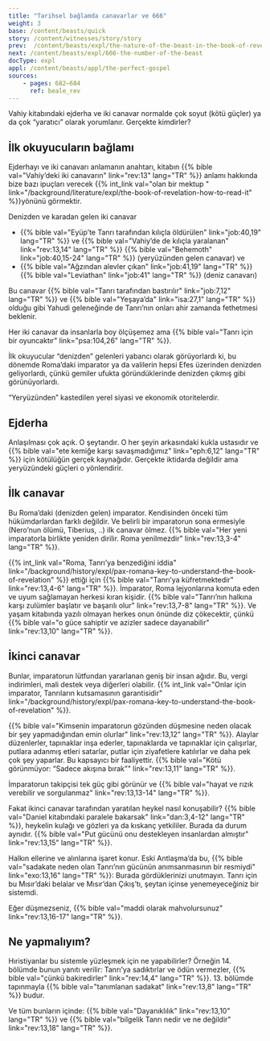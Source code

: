 ```yaml
---
title: "Tarihsel bağlamda canavarlar ve 666"
weight: 3
base: /content/beasts/quick
story: /content/witnesses/story/story
prev:  /content/beasts/expl/the-nature-of-the-beast-in-the-book-of-revelation
next: /content/beasts/expl/666-the-number-of-the-beast
docType: expl
appl: /content/beasts/appl/the-perfect-gospel
sources: 
    - pages: 682–684
      ref: beale_rev
---
```


Vahiy kitabındaki ejderha ve iki canavar normalde çok soyut (kötü güçler) ya da çok “yaratıcı” olarak yorumlanır. Gerçekte kimdirler?

## İlk okuyucuların bağlamı

<a name="b8d0"></a>
Ejderhayı ve iki canavarı anlamanın anahtarı, kitabın {{% bible val="Vahiy’deki iki canavarın" link="rev:13" lang="TR" %}} anlamı hakkında bize bazı ipuçları verecek {{% int_link val="olan bir mektup " link="/background/literature/expl/the-book-of-revelation-how-to-read-it" %}}yönünü görmektir.

Denizden ve karadan gelen iki canavar

- {{% bible val="Eyüp’te Tanrı tarafından kılıçla öldürülen" link="job:40,19" lang="TR" %}} ve {{% bible val="Vahiy’de de kılıçla yaralanan" link="rev:13,14" lang="TR" %}} {{% bible val="Behemoth" link="job:40,15-24" lang="TR" %}} (yeryüzünden gelen canavar) ve
- {{% bible val="Ağzından alevler çıkan" link="job:41,19" lang="TR" %}} {{% bible val="Leviathan" link="job:41" lang="TR" %}} (deniz canavarı)

Bu canavar {{% bible val="Tanrı tarafından bastırılır" link="job:7,12" lang="TR" %}} ve {{% bible val="Yeşaya’da" link="isa:27,1" lang="TR" %}} olduğu gibi Yahudi geleneğinde de Tanrı’nın onları ahir zamanda fethetmesi beklenir.

Her iki canavar da insanlarla boy ölçüşemez ama {{% bible val="Tanrı için bir oyuncaktır" link="psa:104,26" lang="TR" %}}.

İlk okuyucular “denizden” gelenleri yabancı olarak görüyorlardı ki, bu dönemde Roma’daki imparator ya da valilerin hepsi Efes üzerinden denizden geliyorlardı, çünkü gemiler ufukta göründüklerinde denizden çıkmış gibi görünüyorlardı.

“Yeryüzünden” kastedilen yerel siyasi ve ekonomik otoritelerdir.

## Ejderha

<a name="744e"></a>
Anlaşılması çok açık. O şeytandır. O her şeyin arkasındaki kukla ustasıdır ve {{% bible val="ete kemiğe karşı savaşmadığımız" link="eph:6,12" lang="TR" %}} için kötülüğün gerçek kaynağıdır. Gerçekte iktidarda değildir ama yeryüzündeki güçleri o yönlendirir.

## İlk canavar

<a name="f803"></a>
Bu Roma’daki (denizden gelen) imparator. Kendisinden önceki tüm hükümdarlardan farklı değildir. Ve belirli bir imparatorun sona ermesiyle (Nero’nun ölümü, Tiberius, ..) ilk canavar ölmez. {{% bible val="Her yeni imparatorla birlikte yeniden dirilir. Roma yenilmezdir" link="rev:13,3-4" lang="TR" %}}.

{{% int_link val="Roma, Tanrı’ya benzediğini iddia" link="/background/history/expl/pax-romana-key-to-understand-the-book-of-revelation" %}} ettiği için {{% bible val="Tanrı’ya küfretmektedir" link="rev:13,4-6" lang="TR" %}}. İmparator, Roma lejyonlarına komuta eden ve uyum sağlamayan herkesi kıran kişidir. {{% bible val="Tanrı’nın halkına karşı zulümler başlatır ve başarılı olur" link="rev:13,7-8" lang="TR" %}}. Ve yaşam kitabında yazılı olmayan herkes onun önünde diz çökecektir, çünkü {{% bible val="o güce sahiptir ve azizler sadece dayanabilir" link="rev:13,10" lang="TR" %}}.

## İkinci canavar

<a name="929e"></a>
Bunlar, imparatorun lütfundan yararlanan geniş bir insan ağıdır. Bu, vergi indirimleri, mali destek veya diğerleri olabilir. {{% int_link val="Onlar için imparator, Tanrıların kutsamasının garantisidir" link="/background/history/expl/pax-romana-key-to-understand-the-book-of-revelation" %}}.

{{% bible val="Kimsenin imparatorun gözünden düşmesine neden olacak bir şey yapmadığından emin olurlar" link="rev:13,12" lang="TR" %}}. Alaylar düzenlerler, tapınaklar inşa ederler, tapınaklarda ve tapınaklar için çalışırlar, putlara adanmış etleri satarlar, putlar için ziyafetlere katılırlar ve daha pek çok şey yaparlar. Bu kapsayıcı bir faaliyettir. {{% bible val="Kötü görünmüyor: “Sadece akışına bırak”" link="rev:13,11" lang="TR" %}}.

İmparatorun takipçisi tek güç gibi görünür ve {{% bible val="hayat ve rızık verebilir ve sorgulanmaz" link="rev:13,13-14" lang="TR" %}}.

Fakat ikinci canavar tarafından yaratılan heykel nasıl konuşabilir? {{% bible val="Daniel kitabındaki paralele bakarsak" link="dan:3,4-12" lang="TR" %}}, heykelin kulağı ve gözleri ya da kıskanç yetkililer. Burada da durum aynıdır. {{% bible val="Put gücünü onu destekleyen insanlardan almıştır" link="rev:13,15" lang="TR" %}}.

Halkın ellerine ve alınlarına işaret konur. Eski Antlaşma’da bu, {{% bible val="sadakate neden olan Tanrı’nın gücünün anımsanmasının bir resmiydi" link="exo:13,16" lang="TR" %}}: Burada gördüklerinizi unutmayın. Tanrı için bu Mısır’daki belalar ve Mısır’dan Çıkış’tı, şeytan içinse yenemeyeceğiniz bir sistemdi.

Eğer düşmezseniz, {{% bible val="maddi olarak mahvolursunuz" link="rev:13,16-17" lang="TR" %}}.

## Ne yapmalıyım?

<a name="93e3"></a>
Hıristiyanlar bu sistemle yüzleşmek için ne yapabilirler? Örneğin 14. bölümde bunun yanıtı verilir: Tanrı’ya sadıktırlar ve ödün vermezler, {{% bible val="çünkü bakiredirler" link="rev:14,4" lang="TR" %}}. 13. bölümde tapınmayla {{% bible val="tanımlanan sadakat" link="rev:13,8" lang="TR" %}} budur.

Ve tüm bunların içinde: {{% bible val="Dayanıklılık" link="rev:13,10" lang="TR" %}} ve {{% bible val="bilgelik Tanrı nedir ve ne değildir" link="rev:13,18" lang="TR" %}}.
